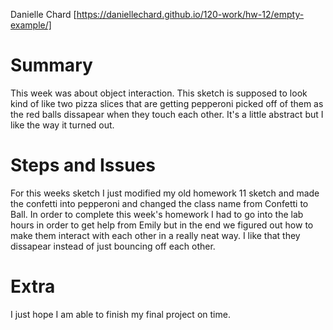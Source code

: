 Danielle Chard [https://daniellechard.github.io/120-work/hw-12/empty-example/]

# **Summary**

This week was about object interaction. This sketch is supposed to look kind of like two pizza slices that are getting pepperoni picked off of them as the red balls dissapear when they touch each other. It's a little abstract but I like the way it turned out.

# **Steps and Issues**

For this weeks sketch I just modified my old homework 11 sketch and made the confetti into pepperoni and changed the class name from Confetti to Ball. In order to complete this week's homework I had to go into the lab hours in order to get help from Emily but in the end we figured out how to make them interact with each other in a really neat way. I like that they dissapear instead of just bouncing off each other.

# **Extra**

I just hope I am able to finish my final project on time.
